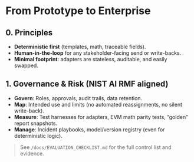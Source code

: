 # From Prototype to Enterprise

## 0. Principles
- **Deterministic first** (templates, math, traceable fields).
- **Human-in-the-loop** for any stakeholder-facing send or write-backs.
- **Minimal footprint**: adapters are stateless, auditable, and easily swapped.

## 1. Governance & Risk (NIST AI RMF aligned)
- **Govern**: Roles, approvals, audit trails, data retention.
- **Map**: Intended use and limits (no automated reassignments, no silent write-back).
- **Measure**: Test harnesses for adapters, EVM math parity tests, “golden” report snapshots.
- **Manage**: Incident playbooks, model/version registry (even for deterministic logic).
> See `/docs/EVALUATION_CHECKLIST.md` for the full control list and evidence.
